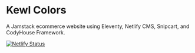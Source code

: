 # Kewl Colors

A Jamstack ecommerce website using Eleventy, Netlify CMS, Snipcart, and CodyHouse Framework.

[![Netlify Status](https://api.netlify.com/api/v1/badges/a77b23f3-e3ea-4bf4-a1ee-6fb4707341f0/deploy-status)](https://app.netlify.com/sites/kewlcolors/deploys)
